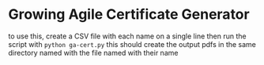 # Growing Agile Certificate Generator

to use this, create a CSV file with each name on a single line
then run the script with `python ga-cert.py`
this should create the output pdfs in the same directory named with the file named with their name
